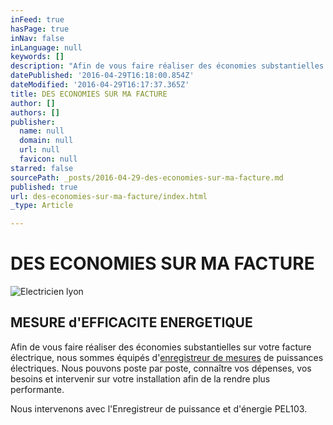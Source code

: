 ```yaml
---
inFeed: true
hasPage: true
inNav: false
inLanguage: null
keywords: []
description: "Afin de vous faire réaliser des économies substantielles sur votre facture électrique, nous sommes équipés d'enregistreur de mesures de puissances électriques. Nous pouvons poste par poste, connaître vos dépenses, vos besoins et intervenir sur votre installation afin de la rendre plus performante."
datePublished: '2016-04-29T16:18:00.854Z'
dateModified: '2016-04-29T16:17:37.365Z'
title: DES ECONOMIES SUR MA FACTURE
author: []
authors: []
publisher:
  name: null
  domain: null
  url: null
  favicon: null
starred: false
sourcePath: _posts/2016-04-29-des-economies-sur-ma-facture.md
published: true
url: des-economies-sur-ma-facture/index.html
_type: Article

---
```

# DES ECONOMIES SUR MA FACTURE
![Electricien lyon](https://the-grid-user-content.s3-us-west-2.amazonaws.com/1a9821ac-a4ad-4b44-b62c-f1d67c5c0e45.jpg)

## MESURE d'EFFICACITE ENERGETIQUE

Afin de vous faire réaliser des économies substantielles sur votre facture électrique, nous sommes équipés d'[enregistreur de mesures][0] de puissances électriques. Nous pouvons poste par poste, connaître vos dépenses, vos besoins et intervenir sur votre installation afin de la rendre plus performante.

Nous intervenons avec l'Enregistreur de puissance et d'énergie PEL103\.

[0]: http://www.distrame.fr/fr/catalog/Enregistreur-de-puissance-et-d-energie-PEL-103-avec-affichage,64258.html